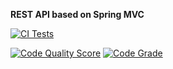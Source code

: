 **REST API based on Spring MVC**

[![CI Tests](https://github.com/OlegHolovko/springmvc-with-openapi3/actions/workflows/maven.yml/badge.svg)](https://github.com/OlegHolovko/springmvc-with-openapi3/actions/workflows/maven.yml)

[![Code Quality Score](https://api.codiga.io/project/30537/score/svg)](https://api.codiga.io/project/30537/score/svg)
[![Code Grade](https://api.codiga.io/project/30537/status/svg)](https://api.codiga.io/project/30537/status/svg)